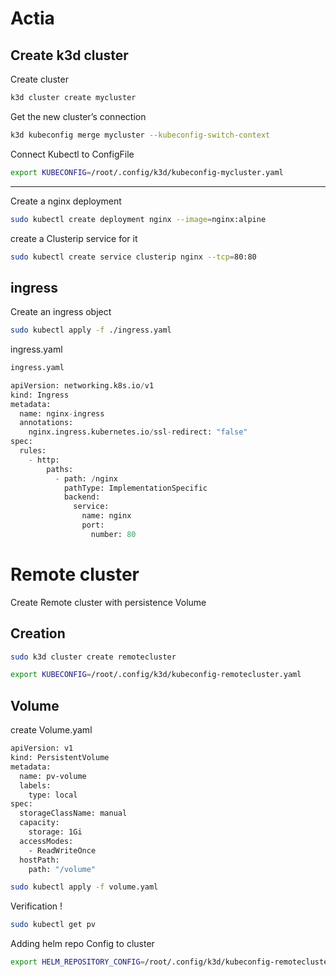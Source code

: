 # Actia
## Create k3d cluster

Create cluster 
```bash
k3d cluster create mycluster
```

Get the new cluster’s connection 
```bash
k3d kubeconfig merge mycluster --kubeconfig-switch-context
```

Connect Kubectl to ConfigFile 
```bash
export KUBECONFIG=/root/.config/k3d/kubeconfig-mycluster.yaml
```

**************
Create a nginx deployment
```bash
sudo kubectl create deployment nginx --image=nginx:alpine

```

create a Clusterip service for it 
```bash
sudo kubectl create service clusterip nginx --tcp=80:80
```




## ingress
Create an ingress object 
```bash
sudo kubectl apply -f ./ingress.yaml
```
ingress.yaml
```python
ingress.yaml

apiVersion: networking.k8s.io/v1
kind: Ingress
metadata:
  name: nginx-ingress
  annotations:
    nginx.ingress.kubernetes.io/ssl-redirect: "false"
spec:
  rules:
    - http:
        paths:
          - path: /nginx
            pathType: ImplementationSpecific
            backend:
              service:
                name: nginx
                port:
                  number: 80
```
# Remote cluster

Create Remote cluster with persistence Volume 

## Creation

```bash
sudo k3d cluster create remotecluster
```
```bash
export KUBECONFIG=/root/.config/k3d/kubeconfig-remotecluster.yaml
```
## Volume
create Volume.yaml
```bash
apiVersion: v1
kind: PersistentVolume
metadata:
  name: pv-volume
  labels:
    type: local
spec:
  storageClassName: manual
  capacity:
    storage: 1Gi
  accessModes:
    - ReadWriteOnce
  hostPath:
    path: "/volume"
```
```bash
sudo kubectl apply -f volume.yaml
```

Verification !
```bash
sudo kubectl get pv
```
Adding helm repo Config to cluster
```bash
export HELM_REPOSITORY_CONFIG=/root/.config/k3d/kubeconfig-remotecluster.yaml
```
